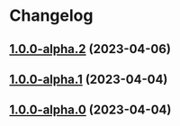 # Changelog

## [1.0.0-alpha.2](https://github.com/kitconcept/volto-social-blocks/compare/1.0.0-alpha.1...1.0.0-alpha.2) (2023-04-06)

## [1.0.0-alpha.1](https://github.com/kitconcept/volto-social-blocks/compare/1.0.0-alpha.0...1.0.0-alpha.1) (2023-04-04)

## [1.0.0-alpha.0](https://github.com/kitconcept/volto-social-blocks/compare/0.1.0...1.0.0-alpha.0) (2023-04-04)